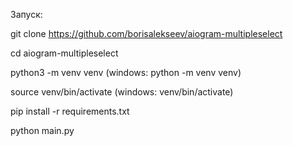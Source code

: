  Запуск:
 
 git clone https://github.com/borisalekseev/aiogram-multipleselect
 
 cd aiogram-multipleselect

 python3 -m venv venv (windows: python -m venv venv)

 source venv/bin/activate (windows: venv/bin/activate)

 pip install -r requirements.txt

 python main.py
 